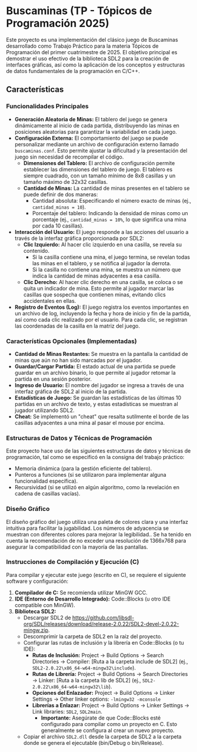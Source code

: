 # Buscaminas (TP - Tópicos de Programación 2025)

Este proyecto es una implementación del clásico juego de Buscaminas desarrollado como Trabajo Práctico para la materia Tópicos de Programación del primer cuatrimestre de 2025. El objetivo principal es demostrar el uso efectivo de la biblioteca SDL2 para la creación de interfaces gráficas, así como la aplicación de los conceptos y estructuras de datos fundamentales de la programación en C/C++.

## Características

### Funcionalidades Principales

* **Generación Aleatoria de Minas:** El tablero del juego se genera dinámicamente al inicio de cada partida, distribuyendo las minas en posiciones aleatorias para garantizar la variabilidad en cada juego.
* **Configuración Externa:** El comportamiento del juego se puede personalizar mediante un archivo de configuración externo llamado `buscaminas.conf`. Esto permite ajustar la dificultad y la presentación del juego sin necesidad de recompilar el código.
    * **Dimensiones del Tablero:** El archivo de configuración permite establecer las dimensiones del tablero de juego. El tablero es siempre cuadrado, con un tamaño mínimo de 8x8 casillas y un tamaño máximo de 32x32 casillas.
    * **Cantidad de Minas:** La cantidad de minas presentes en el tablero se puede definir de dos maneras:
        * Cantidad absoluta: Especificando el número exacto de minas (ej., `cantidad_minas = 10`).
        * Porcentaje del tablero: Indicando la densidad de minas como un porcentaje (ej., `cantidad_minas = 10%`, lo que significa una mina por cada 10 casillas).
* **Interacción del Usuario:** El juego responde a las acciones del usuario a través de la interfaz gráfica proporcionada por SDL2:
    * **Clic Izquierdo:** Al hacer clic izquierdo en una casilla, se revela su contenido.
        * Si la casilla contiene una mina, el juego termina, se revelan todas las minas en el tablero, y se notifica al jugador la derrota.
        * Si la casilla no contiene una mina, se muestra un número que indica la cantidad de minas adyacentes a esa casilla.
    * **Clic Derecho:** Al hacer clic derecho en una casilla, se coloca o se quita un indicador de mina. Esto permite al jugador marcar las casillas que sospecha que contienen minas, evitando clics accidentales en ellas.
* **Registro de Eventos (Log):** El juego registra los eventos importantes en un archivo de log, incluyendo la fecha y hora de inicio y fin de la partida, así como cada clic realizado por el usuario. Para cada clic, se registran las coordenadas de la casilla en la matriz del juego.

### Características Opcionales (Implementadas)

* **Cantidad de Minas Restantes:** Se muestra en la pantalla la cantidad de minas que aún no han sido marcadas por el jugador.
* **Guardar/Cargar Partida:** El estado actual de una partida se puede guardar en un archivo binario, lo que permite al jugador retomar la partida en una sesión posterior.
* **Ingreso de Usuario:** El nombre del jugador se ingresa a través de una interfaz gráfica de SDL2 al inicio de la partida.
* **Estadísticas de Juego:** Se guardan las estadísticas de las últimas 10 partidas en un archivo de texto, y estas estadísticas se muestran al jugador utilizando SDL2.
* **Cheat:** Se implementó un "cheat" que resalta sutilmente el borde de las casillas adyacentes a una mina al pasar el mouse por encima.

### Estructuras de Datos y Técnicas de Programación

Este proyecto hace uso de las siguientes estructuras de datos y técnicas de programación, tal como se especificó en la consigna del trabajo práctico:

* Memoria dinámica (para la gestión eficiente del tablero).
* Punteros a funciones (si se utilizaron para implementar alguna funcionalidad específica).
* Recursividad (si se utilizó en algún algoritmo, como la revelación en cadena de casillas vacías).

### Diseño Gráfico

El diseño gráfico del juego utiliza una paleta de colores clara y una interfaz intuitiva para facilitar la jugabilidad. Los números de adyacencia se muestran con diferentes colores para mejorar la legibilidad.. Se ha tenido en cuenta la recomendación de no exceder una resolución de 1366x768 para asegurar la compatibilidad con la mayoría de las pantallas.

### Instrucciones de Compilación y Ejecución (C)

Para compilar y ejecutar este juego (escrito en C), se requiere el siguiente software y configuración:

1.  **Compilador de C:** Se recomienda utilizar MinGW GCC.
2.  **IDE (Entorno de Desarrollo Integrado):** Code::Blocks (u otro IDE compatible con MinGW).
3.  **Biblioteca SDL2:**
    * Descargar SDL2 de https://github.com/libsdl-org/SDL/releases/download/release-2.0.22/SDL2-devel-2.0.22-mingw.zip.
    * Descomprimir la carpeta de SDL2 en la raíz del proyecto.
    * Configurar las rutas de inclusión y la librería en Code::Blocks (o tu IDE):
        * **Rutas de Inclusión:** Project -> Build Options -> Search Directories -> Compiler: \[Ruta a la carpeta include de SDL2] (ej., `SDL2-2.0.22\x86_64-w64-mingw32\include`).
        * **Rutas de Librería:** Project -> Build Options -> Search Directories -> Linker: \[Ruta a la carpeta lib de SDL2] (ej., `SDL2-2.0.22\x86_64-w64-mingw32\lib`).
        * **Opciones del Enlazador:** Project -> Build Options -> Linker Settings -> Other linker options: `-lmingw32 -mconsole`
        * **Librerías a Enlazar:** Project -> Build Options -> Linker Settings -> Link libraries: `SDL2`, `SDL2main`.
            * **Importante:** Asegúrate de que Code::Blocks esté configurado para compilar como un proyecto en C.  Esto generalmente se configura al crear un nuevo proyecto.
    * Copiar el archivo `SDL2.dll` desde la carpeta de SDL2 a la carpeta donde se genera el ejecutable (bin/Debug o bin/Release).
